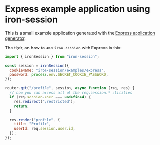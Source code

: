 # Express example application using iron-session

This is a small example application generated with the [Express application generator](https://expressjs.com/en/starter/generator.html).

The tl;dr; on how to use `iron-session` with Express is this:

```js
import { ironSession } from "iron-session";

const session = ironSession({
  cookieName: "iron-session/examples/express",
  password: process.env.SECRET_COOKIE_PASSWORD,
});

router.get("/profile", session, async function (req, res) {
  // now you can access all of the req.session.* utilities
  if (req.session.user === undefined) {
    res.redirect("/restricted");
    return;
  }

  res.render("profile", {
    title: "Profile",
    userId: req.session.user.id,
  });
});
```
